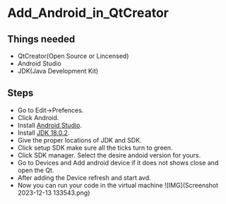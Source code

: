 # Add_Android_in_QtCreator

## Things needed 
* QtCreator(Open Source or Lincensed)
* Android Studio
* JDK(Java Development Kit) 

## Steps 

* Go to Edit->Prefences.
* Click Android.
* Install [Android Studio](https://developer.android.com/studio).
* Install [JDK 18.0.2](https://www.oracle.com/java/technologies/javase/jdk18-archive-downloads.html).
* Give the proper locations of JDK and SDK.
* Click setup SDK make sure all the ticks turn to green.
* Click SDK manager. Select the desire andoid version for yours.
* Go to Devices and Add android device if it does not shows close and open the Qt.
* After adding the Device refresh and start avd.
* Now you can run your code in the virtual machine
  ![IMG](Screenshot 2023-12-13 133543.png)

